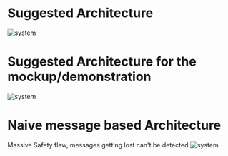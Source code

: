 # Suggested Architecture
![system](http://www.plantuml.com/plantuml/proxy?cache=no&src=https://raw.githubusercontent.com/Jochen-Kall/wg-automotive/master/AGL_cluster_demo_use_case/Architecture/Arch_demo.puml)
# Suggested Architecture for the mockup/demonstration
![system](http://www.plantuml.com/plantuml/proxy?cache=no&src=https://raw.githubusercontent.com/Jochen-Kall/wg-automotive/master/AGL_cluster_demo_use_case/Architecture/Arch_demo_mockup.puml)
# Naive message based Architecture
Massive Safety flaw, messages getting lost can't be detected
![system](http://www.plantuml.com/plantuml/proxy?cache=no&src=https://raw.githubusercontent.com/Jochen-Kall/wg-automotive/master/AGL_cluster_demo_use_case/Architecture/Arch_naiv_message_based.puml)
